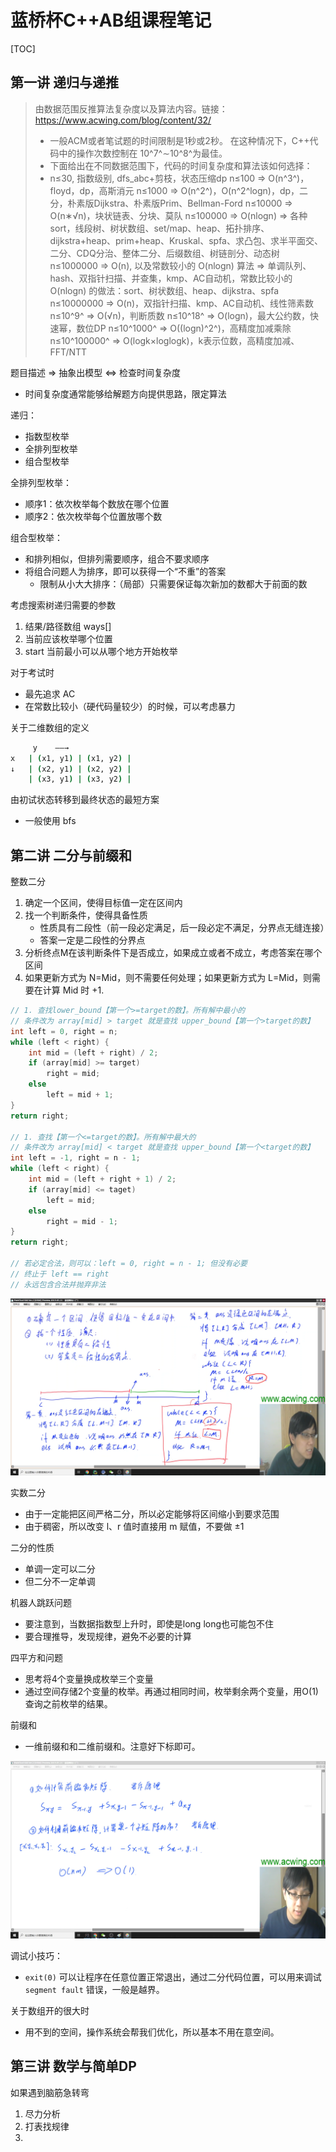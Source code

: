 # 蓝桥杯C++AB组课程笔记

[TOC]

## 第一讲 递归与递推

> 由数据范围反推算法复杂度以及算法内容。链接：https://www.acwing.com/blog/content/32/
>
> - 一般ACM或者笔试题的时间限制是1秒或2秒。
>   在这种情况下，C++代码中的操作次数控制在 10^7^∼10^8^为最佳。
> - 下面给出在不同数据范围下，代码的时间复杂度和算法该如何选择：
> - n≤30, 指数级别, dfs_abc+剪枝，状态压缩dp
>   n≤100 => O(n^3^)，floyd，dp，高斯消元
>   n≤1000 => O(n^2^)，O(n^2^logn)，dp，二分，朴素版Dijkstra、朴素版Prim、Bellman-Ford
>   n≤10000 => O(n∗√n)，块状链表、分块、莫队
>   n≤100000 => O(nlogn) => 各种sort，线段树、树状数组、set/map、heap、拓扑排序、dijkstra+heap、prim+heap、Kruskal、spfa、求凸包、求半平面交、二分、CDQ分治、整体二分、后缀数组、树链剖分、动态树
>   n≤1000000 => O(n), 以及常数较小的 O(nlogn) 算法 => 单调队列、 hash、双指针扫描、并查集，kmp、AC自动机，常数比较小的 O(nlogn) 的做法：sort、树状数组、heap、dijkstra、spfa
>   n≤10000000 => O(n)，双指针扫描、kmp、AC自动机、线性筛素数
>   n≤10^9^ => O(√n)，判断质数
>   n≤10^18^ => O(logn)，最大公约数，快速幂，数位DP
>   n≤10^1000^ => O((logn)^2^)，高精度加减乘除
>   n≤10^100000^ => O(logk×loglogk)，k表示位数，高精度加减、FFT/NTT

题目描述 => 抽象出模型 <=> 检查时间复杂度

- 时间复杂度通常能够给解题方向提供思路，限定算法

递归：

- 指数型枚举
- 全排列型枚举
- 组合型枚举

全排列型枚举：

- 顺序1：依次枚举每个数放在哪个位置
- 顺序2：依次枚举每个位置放哪个数

组合型枚举：

- 和排列相似，但排列需要顺序，组合不要求顺序
- 将组合问题人为排序，即可以获得一个“不重”的答案
  - 限制从小大大排序：（局部）只需要保证每次新加的数都大于前面的数

考虑搜索树递归需要的参数

1. 结果/路径数组 ways[]
2. 当前应该枚举哪个位置
3. start 当前最小可以从哪个地方开始枚举

对于考试时

- 最先追求 AC
- 在常数比较小（硬代码量较少）的时候，可以考虑暴力

关于二维数组的定义

```bash
  	 y    ——→
x	| (x1, y1) | (x1, y2) |
↓   | (x2, y1) | (x2, y2) |
    | (x3, y1) | (x3, y2) |
```

由初试状态转移到最终状态的最短方案

- 一般使用 bfs

## 第二讲 二分与前缀和

整数二分

1. 确定一个区间，使得目标值一定在区间内
2. 找一个判断条件，使得具备性质
   - 性质具有二段性（前一段必定满足，后一段必定不满足，分界点无缝连接）
   - 答案一定是二段性的分界点
3. 分析终点M在该判断条件下是否成立，如果成立或者不成立，考虑答案在哪个区间
4. 如果更新方式为 N=Mid，则不需要任何处理；如果更新方式为 L=Mid，则需要在计算 Mid 时 +1.

```c++
// 1. 查找lower_bound【第一个>=target的数】。所有解中最小的
// 条件改为 array[mid] > target 就是查找 upper_bound【第一个>target的数】
int left = 0, right = n;
while (left < right) {
    int mid = (left + right) / 2;
    if (array[mid] >= target)
        right = mid;
    else
        left = mid + 1;
}
return right;

// 1. 查找【第一个<=target的数】。所有解中最大的
// 条件改为 array[mid] < target 就是查找 upper_bound【第一个<target的数】
int left = -1, right = n - 1;
while (left < right) {
    int mid = (left + right + 1) / 2;
    if (array[mid] <= taget) 
        left = mid;
    else
        right = mid - 1;
}
return right;

// 若必定合法，则可以：left = 0, right = n - 1; 但没有必要
// 终止于 left == right
// 永远包含合法并抛弃非法
```

![image-20220330100025169](蓝桥笔记/image-20220330100025169.png)

实数二分

- 由于一定能把区间严格二分，所以必定能够将区间缩小到要求范围
- 由于稠密，所以改变 l、r 值时直接用 m 赋值，不要做 ±1

二分的性质

- 单调一定可以二分
- 但二分不一定单调

机器人跳跃问题

- 要注意到，当数据指数型上升时，即使是long long也可能包不住
- 要合理推导，发现规律，避免不必要的计算

四平方和问题

- 思考将4个变量换成枚举三个变量
- 通过空间存储2个变量的枚举。再通过相同时间，枚举剩余两个变量，用O(1)查询之前枚举的结果。

前缀和

- 一维前缀和和二维前缀和。注意好下标即可。

![image-20220330174909852](蓝桥笔记/image-20220330174909852.png)

调试小技巧：

- `exit(0)` 可以让程序在任意位置正常退出，通过二分代码位置，可以用来调试 `segment fault` 错误，一般是越界。

关于数组开的很大时

- 用不到的空间，操作系统会帮我们优化，所以基本不用在意空间。

## 第三讲 数学与简单DP

如果遇到脑筋急转弯

1. 尽力分析
2. 打表找规律
3. 
